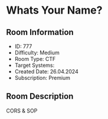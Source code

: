﻿# Whats Your Name?

## Room Information
- ID: 777
- Difficulty: Medium
- Room Type: CTF
- Target Systems: 
- Created Date: 26.04.2024
- Subscription: Premium

## Room Description
CORS & SOP
